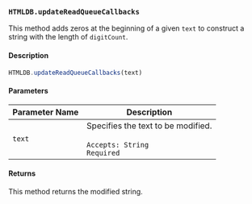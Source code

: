 ### `HTMLDB.updateReadQueueCallbacks`

This method adds zeros at the beginning of a given `text` to construct a string with the length of `digitCount`.

#### Description

```javascript
HTMLDB.updateReadQueueCallbacks(text)
```

#### Parameters

| Parameter Name             | Description                               |
| -------------------------- | ----------------------------------------- |
| `text` | Specifies the text to be modified.<br><br>`Accepts: String`<br>`Required` |

#### Returns

This method returns the modified string.